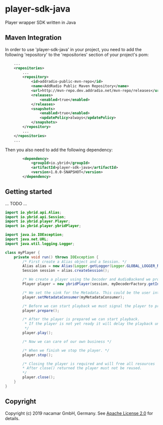 # player-sdk-java
Player wrapper SDK written in Java

## Maven Integration

In order to use 'player-sdk-java' in your project, you need to add the following 'repository' to the 'repositories' section of your project's pom:
```xml
    ...
    <repositories>
        ...
        <repository>
            <id>addradio-public-mvn-repo</id>
            <name>AddRadio Public Maven Repository</name>
            <url>http://mvn-repo.dev.addradio.net/mvn-repo/releases</url>
            <releases>
                <enabled>true</enabled>
            </releases>
            <snapshots>
                <enabled>true</enabled>
                <updatePolicy>always</updatePolicy>
            </snapshots>
        </repository>
        ...
    </repositories>
    ...
```
Then you also need to add the following dependency:
```xml
        <dependency>
            <groupId>io.ybrid</groupId>
            <artifactId>player-sdk-java</artifactId>
            <version>1.0.0-SNAPSHOT</version>
        </dependency>
```

## Getting started
... TODO ...

```java
import io.ybrid.api.Alias;
import io.ybrid.api.Session;
import io.ybrid.player.Player;
import io.ybrid.player.ybridPlayer;

import java.io.IOException;
import java.net.URL;
import java.util.logging.Logger;

class myPlayer {
    private void run() throws IOException {
        /* First create a Alias object and a Session. */
        Alias alias = new Alias(Logger.getLogger(Logger.GLOBAL_LOGGER_NAME), new URL("http://.../..."));
        Session session = alias.createSession();

        /* We create a player using the Decoder and AudioBackend we provide */
        Player player = new ybridPlayer(session, myDecoderFactory.getInstance(), myAudioBackendFactory.getInstance());

        /* We set the sink for the Metadata. This could be the user interface. */
        player.setMetadataConsumer(myMetadataConsumer);

        /* Before we can start playback we must signal the player to prepare. */
        player.prepare();

        /* After the player is prepared we can start playback.
         * If the player is not yet ready it will delay the playback until it is ready.
         */
        player.play();

        /* Now we can care of our own business */

        /* When we finish we stop the player. */
        player.stop();

        /* Closing the player is required and will free all resources
        * After close() returned the player must not be reused.
        */
        player.close();
    }
}
```

## Copyright
Copyright (c) 2019 nacamar GmbH, Germany. See [Apache License 2.0](LICENSE) for details.
